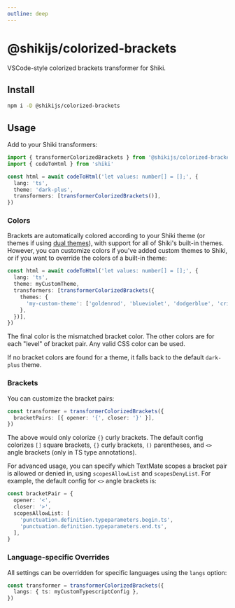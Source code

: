```yaml
---
outline: deep
---
```


# @shikijs/colorized-brackets

<Badges name="@shikijs/colorized-brackets" />

VSCode-style colorized brackets transformer for Shiki.

## Install

```bash
npm i -D @shikijs/colorized-brackets
```

## Usage

Add to your Shiki transformers:

```ts
import { transformerColorizedBrackets } from '@shikijs/colorized-brackets'
import { codeToHtml } from 'shiki'

const html = await codeToHtml('let values: number[] = [];', {
  lang: 'ts',
  theme: 'dark-plus',
  transformers: [transformerColorizedBrackets()],
})
```

### Colors

Brackets are automatically colored according to your Shiki theme (or themes if using [dual themes](https://shiki.style/guide/dual-themes)), with support for all of Shiki's built-in themes. However, you can customize colors if you've added custom themes to Shiki, or if you want to override the colors of a built-in theme:

```ts
const html = await codeToHtml('let values: number[] = [];', {
  lang: 'ts',
  theme: myCustomTheme,
  transformers: [transformerColorizedBrackets({
    themes: {
      'my-custom-theme': ['goldenrod', 'blueviolet', 'dodgerblue', 'crimson'],
    },
  })],
})
```

The final color is the mismatched bracket color. The other colors are for each "level" of bracket pair. Any valid CSS color can be used.

If no bracket colors are found for a theme, it falls back to the default `dark-plus` theme.

### Brackets

You can customize the bracket pairs:

```ts
const transformer = transformerColorizedBrackets({
  bracketPairs: [{ opener: '{', closer: '}' }],
})
```

The above would only colorize `{}` curly brackets. The default config colorizes `[]` square brackets, `{}` curly brackets, `()` parentheses, and `<>` angle brackets (only in TS type annotations).

For advanced usage, you can specify which TextMate scopes a bracket pair is allowed or denied in, using `scopesAllowList` and `scopesDenyList`. For example, the default config for `<>` angle brackets is:

```ts
const bracketPair = {
  opener: '<',
  closer: '>',
  scopesAllowList: [
    'punctuation.definition.typeparameters.begin.ts',
    'punctuation.definition.typeparameters.end.ts',
  ],
}
```

### Language-specific Overrides

All settings can be overridden for specific languages using the `langs` option:

```ts
const transformer = transformerColorizedBrackets({
  langs: { ts: myCustomTypescriptConfig },
})
```
